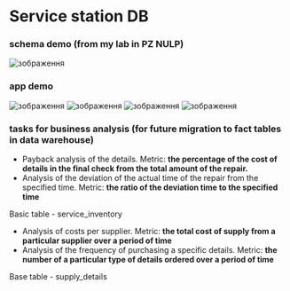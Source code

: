 # Service station DB 
### schema demo (from my lab in PZ NULP)

![зображення](https://github.com/IraIvanishak/service-station-coursework/assets/110106748/b5ff1919-26ff-4a57-8730-5d170db84ff3)


### app demo
![зображення](https://github.com/IraIvanishak/service-station-coursework/assets/110106748/cfabad05-4afa-4751-b228-84eefd93437b)
![зображення](https://github.com/IraIvanishak/service-station-coursework/assets/110106748/895325e6-3c34-4bfd-ba58-2939eb62586e)
![зображення](https://github.com/IraIvanishak/service-station-coursework/assets/110106748/af327f8d-02db-49b7-94c4-ad3c2785a300)
![зображення](https://github.com/IraIvanishak/service-station-coursework/assets/110106748/ab33e080-8663-4d52-b903-243d672def19)





### tasks for business analysis (for future migration to fact tables in data warehouse)

- Payback analysis of the details. Metric: **the percentage of the cost of details in the final check from the total amount of the repair.**
- Analysis of the deviation of the actual time of the repair from the specified time. Metric: **the ratio of the deviation time to the specified time**

Basic table - service_inventory

- Analysis of costs per supplier. Metric: **the total cost of supply from a particular supplier over a period of time**
- Analysis of the frequency of purchasing a specific details. Metric: **the number of a particular type of details ordered over a period of time**

Base table - supply_details
